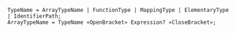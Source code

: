 <!-- This file is generated automatically by infrastructure scripts. Please don't edit by hand. -->

```{ .ebnf .slang-ebnf #TypeName }
TypeName = ArrayTypeName | FunctionType | MappingType | ElementaryType | IdentifierPath;
ArrayTypeName = TypeName «OpenBracket» Expression? «CloseBracket»;
```
